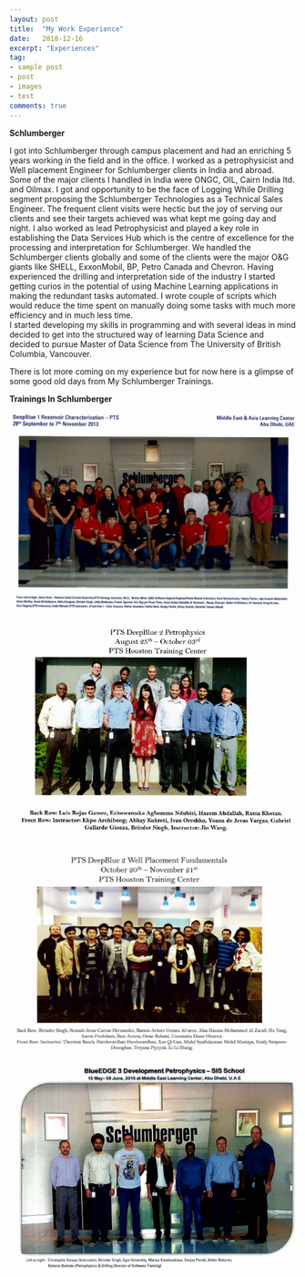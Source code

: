 ```yaml
---
layout: post
title:  "My Work Experience"
date:   2018-12-16
excerpt: "Experiences"
tag:
- sample post
- post
- images
- test
comments: true
---
```


**Schlumberger**

I got into Schlumberger through campus placement and had an enriching 5 years working in the field and in the office.
I worked as a petrophysicist and Well placement Engineer for Schlumberger clients in India and abroad. Some of the major clients I handled in India were
ONGC, OIL, Cairn India ltd. and Oilmax. I got and opportunity to be the face of Logging While Drilling segment proposing the Schlumberger Technologies as a Technical Sales Engineer. The frequent client visits were hectic but the joy of serving our clients and see their targets achieved was what kept me going day and night.
I also worked as lead Petrophysicist and played a key role in establishing the Data Services Hub which is the centre of excellence for the processing and interpretation for Schlumberger. We handled the Schlumberger clients globally and some of the clients were the major O&G giants like SHELL, ExxonMobil, BP, Petro Canada and Chevron.
Having experienced the drilling and interpretation side of the industry I started getting curios in the potential of using Machine Learning applications in making the redundant tasks automated. I wrote couple of scripts which would reduce the time spent on manually doing some tasks with much more efficiency and in much less time.  
I started developing my skills in programming and with several ideas in mind decided to get into the structured way of learning Data Science and decided to pursue Master of Data Science from The University of British Columbia, Vancouver.

There is lot more coming on my experience but for now here is a glimpse of some good old days from My Schlumberger Trainings.

**Trainings In Schlumberger**

![DB1](../imgs/DB1.PNG)

![DB2](../imgs/DB2.PNG)

![DB3](../imgs/DB3.PNG)

![DB4](../imgs/DB4.PNG)
